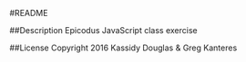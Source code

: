#README

##Description
Epicodus JavaScript class exercise

##License
Copyright 2016 Kassidy Douglas & Greg Kanteres
